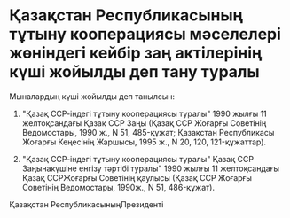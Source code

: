 # Қазақстан Республикасының тұтыну кооперациясы мәселелері жөніндегі кейбір заң актілерінің күші жойылды деп тану туралы

Мыналардың күші жойылды деп танылсын:

1. "Қазақ ССР-індегі тұтыну кооперациясы туралы" 1990 жылғы 11 желтоқсандағы Қазақ ССР Заңы (Қазақ ССР Жоғарғы Советінің Ведомостары, 1990 ж., N 51, 485-құжат; Қазақстан Республикасы Жоғарғы Кеңесінің Жаршысы, 1995 ж., N 20, 120, 121-құжаттар).

2. "Қазақ ССР-індегі тұтыну кооперациясы туралы" Қазақ ССР Заңынакүшіне енгізу тәртібі туралы" 1990 жылғы 11 желтоқсандағы Қазақ ССРЖоғарғы Советінің қаулысы (Қазақ ССР Жоғарғы Советінің Ведомостары, 1990ж., N 51, 486-құжат).

Қазақстан РеспубликасыныңПрезиденті

